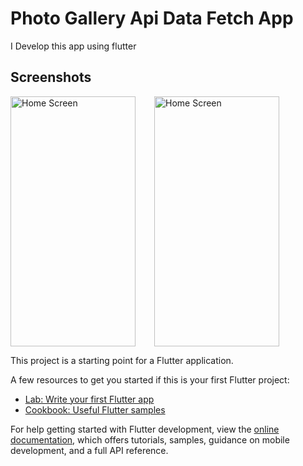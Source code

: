 # Photo Gallery Api Data Fetch App

I Develop this app using flutter

## Screenshots

<div style="display:flex">
    <img src="screenshots/s1.png" alt="Home Screen" width="200" height="400" style="margin-right: 30px;">
    <img src="screenshots/s2.png" alt="Home Screen" width="200" height="400" style="margin-right: 30px;">
</div>

This project is a starting point for a Flutter application.

A few resources to get you started if this is your first Flutter project:

- [Lab: Write your first Flutter app](https://docs.flutter.dev/get-started/codelab)
- [Cookbook: Useful Flutter samples](https://docs.flutter.dev/cookbook)

For help getting started with Flutter development, view the
[online documentation](https://docs.flutter.dev/), which offers tutorials,
samples, guidance on mobile development, and a full API reference.